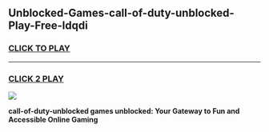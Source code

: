 
## Unblocked-Games-call-of-duty-unblocked-Play-Free-ldqdi
<h3>
<a href="https://premium76.site?title=call-of-duty-unblocked&ref=23A">CLICK TO PLAY</a></h3>
<hr>

<h3>
<a href="https://premium76.site?title=call-of-duty-unblocked&ref=23A">CLICK 2 PLAY</a>
  
</h3>

<a href="https://premium76.site?title=call-of-duty-unblocked&ref=23A"><img src="https://clearcache.store/games.png"></a>


**call-of-duty-unblocked games unblocked: Your Gateway to Fun and Accessible Online Gaming**
